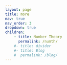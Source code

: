```yaml
---
layout: page
title: more
nav: true
nav_order: 3
dropdown: true
children: 
    - title: Number Theory
      permalink: /numth/
    #- title: divider
    #- title: Blog
    #  permalink: /blog/
---
```

